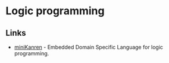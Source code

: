 # Logic programming

## Links

- [miniKanren](http://minikanren.org/) - Embedded Domain Specific Language for logic programming.
